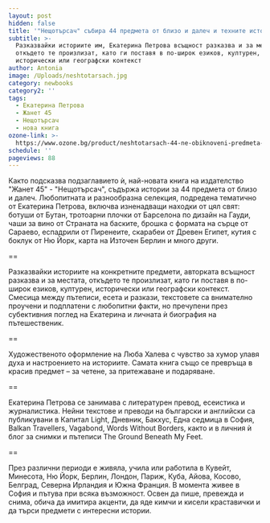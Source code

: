 ```yaml
---
layout: post
hidden: false
title: '"Нещотърсач" събира 44 предмета от близо и далеч и техните истории'
subtitle: >-
  Разказвайки историите им, Екатерина Петрова всъщност разказва и за местата,
  откъдето те произлизат, като ги поставя в по-широк езиков, културен,
  исторически или географски контекст
author: Antonia
image: /Uploads/neshtotarsach.jpg
category: newbooks
category2: ''
tags:
  - Екатерина Петрова
  - Жанет 45
  - Нещотърсач
  - нова книга
ozone-link: >-
  https://www.ozone.bg/product/neshtotarsach-44-ne-obiknoveni-predmeta-ot-blizo-i-dalech/
schedule: ''
pageviews: 88
---
```

Както подсказва подзаглавието ѝ, най-новата книга на издателство "Жанет 45" - "Нещотърсач", съдържа истории за 44 предмета от близо и далеч. Любопитната и разнообразна селекция, подредена тематично от Екатерина Петрова, включва изненадващи находки от цял свят: ботуши от Бутан, тротоарни плочки от Барселона по дизайн на Гауди, чаши за вино от Страната на баските, брошка с формата на сърце от Сараево, еспадрили от Пиренеите, скарабеи от Древен Египет, кутия с боклук от Ню Йорк, карта на Източен Берлин и много други.

\==

Разказвайки историите на конкретните предмети, авторката всъщност разказва и за местата, откъдето те произлизат, като ги поставя в по-широк езиков, културен, исторически или географски контекст. Смесица между пътеписи, есета и разкази, текстовете са внимателно проучени и подплатени с любопитни факти, но пречупени през субективния поглед на Екатерина и личната ѝ биография на пътешественик.

\==

Художественото оформление на Люба Халева с чувство за хумор улавя духа и настроението на историите. Самата книга също се превръща в красив предмет – за четене, за притежаване и подаряване.

\==

Екатерина Петрова се занимава с литературен превод, есеистика и журналистика. Нейни текстове и преводи на български и английски са публикувани в Капитал Light, Дневник, Бакхус, Една седмица в София, Balkan Travellers, Vagabond, Words Without Borders, както и в личния ѝ блог за снимки и пътеписи The Ground Beneath My Feet. 

\==

През различни периоди е живяла, учила или работила в Кувейт, Минесота, Ню Йорк, Берлин, Лондон, Париж, Куба, Айова, Косово, Белград, Северна Ирландия и Южна Франция. В момента живее в София и пътува при всяка възможност. Освен да пише, превежда и снима, обича да имитира акценти, да яде кимчи и кисели краставички и да търси предмети с интересни истории.